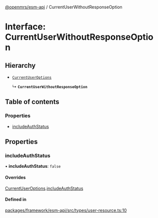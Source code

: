[@openmrs/esm-api](../API.md) / CurrentUserWithoutResponseOption

# Interface: CurrentUserWithoutResponseOption

## Hierarchy

- [`CurrentUserOptions`](CurrentUserOptions.md)

  ↳ **`CurrentUserWithoutResponseOption`**

## Table of contents

### Properties

- [includeAuthStatus](CurrentUserWithoutResponseOption.md#includeauthstatus)

## Properties

### includeAuthStatus

• **includeAuthStatus**: ``false``

#### Overrides

[CurrentUserOptions](CurrentUserOptions.md).[includeAuthStatus](CurrentUserOptions.md#includeauthstatus)

#### Defined in

[packages/framework/esm-api/src/types/user-resource.ts:10](https://github.com/openmrs/openmrs-esm-core/blob/master/packages/framework/esm-api/src/types/user-resource.ts#L10)
